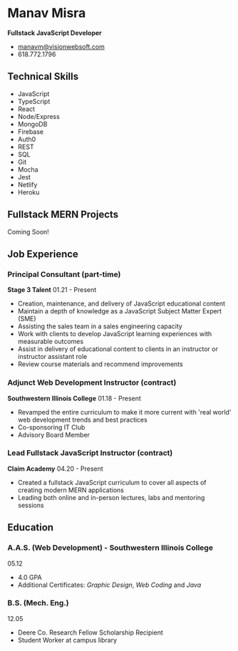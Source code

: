 # Manav Misra

**Fullstack JavaScript Developer**

- manavm@visionwebsoft.com
- 618.772.1796

## Technical Skills

- JavaScript
- TypeScript
- React
- Node/Express
- MongoDB
- Firebase
- Auth0
- REST
- SQL
- Git
- Mocha
- Jest
- Netlify
- Heroku

## Fullstack MERN Projects

Coming Soon!

## Job Experience

### Principal Consultant (part-time)

**Stage 3 Talent**
01.21 - Present

- Creation, maintenance, and delivery of JavaScript educational content
- Maintain a depth of knowledge as a JavaScript Subject Matter Expert (SME)
- Assisting the sales team in a sales engineering capacity
- Work with clients to develop JavaScript learning experiences with measurable outcomes
- Assist in delivery of educational content to clients in an instructor or instructor assistant role
- Review course materials and recommend improvements

### Adjunct Web Development Instructor (contract)

**Southwestern Illinois College**
01.18 - Present

- Revamped the entire curriculum to make it more current with 'real world' web development trends and best practices
- Co-sponsoring IT Club
- Advisory Board Member

### Lead Fullstack JavaScript Instructor (contract)

**Claim Academy**
04.20 - Present

- Created a fullstack JavaScript curriculum to cover all aspects of creating modern MERN applications
- Leading both online and in-person lectures, labs and mentoring sessions

## Education

### A.A.S. (Web Development) - Southwestern Illinois College

05.12

- 4.0 GPA
- Additional Certificates: _Graphic Design_, _Web Coding_ and _Java_

### B.S. (Mech. Eng.)

12.05

- Deere Co. Research Fellow Scholarship Recipient
- Student Worker at campus library
